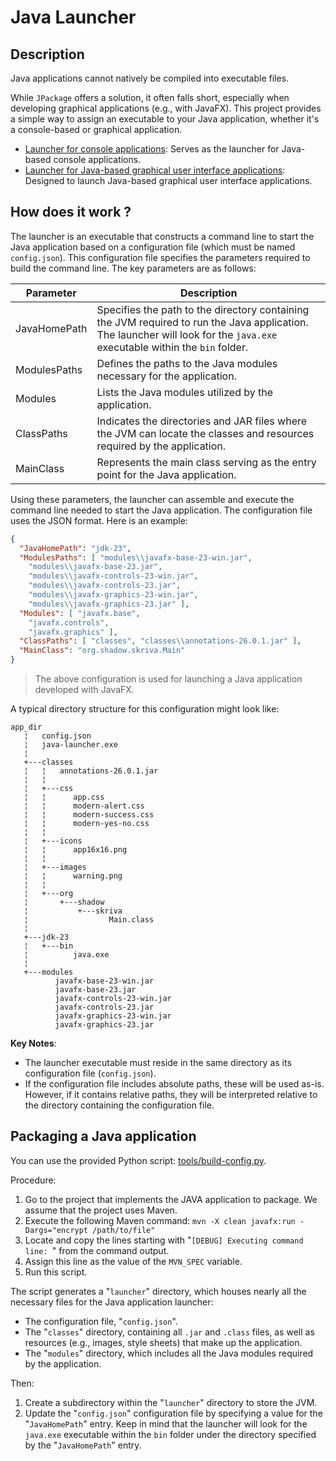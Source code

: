 # Java Launcher

## Description

Java applications cannot natively be compiled into executable files.

While `JPackage` offers a solution, it often falls short, especially when developing graphical applications (e.g., with JavaFX).
This project provides a simple way to assign an executable to your Java application, whether it's a console-based or graphical application.

* [Launcher for console applications](launcher-cli): Serves as the launcher for Java-based console applications.
* [Launcher for Java-based graphical user interface applications](launcher-gui): Designed to launch Java-based graphical user interface applications.

## How does it work ?

The launcher is an executable that constructs a command line to start the Java application based on a configuration file (which must be named `config.json`).
This configuration file specifies the parameters required to build the command line. The key parameters are as follows:

| **Parameter**    | **Description**                                                                                                                                                            |
|------------------|----------------------------------------------------------------------------------------------------------------------------------------------------------------------------|
| JavaHomePath     | Specifies the path to the directory containing the JVM required to run the Java application. The launcher will look for the `java.exe` executable within the `bin` folder. |
| ModulesPaths     | Defines the paths to the Java modules necessary for the application.                                                                                                       |
| Modules          | Lists the Java modules utilized by the application.                                                                                                                        |
| ClassPaths       | Indicates the directories and JAR files where the JVM can locate the classes and resources required by the application.                                                    |
| MainClass        | Represents the main class serving as the entry point for the Java application.                                                                                             |

Using these parameters, the launcher can assemble and execute the command line needed to start the Java application.
The configuration file uses the JSON format. Here is an example:

```json
{
  "JavaHomePath": "jdk-23",
  "ModulesPaths": [ "modules\\javafx-base-23-win.jar",
    "modules\\javafx-base-23.jar",
    "modules\\javafx-controls-23-win.jar",
    "modules\\javafx-controls-23.jar",
    "modules\\javafx-graphics-23-win.jar",
    "modules\\javafx-graphics-23.jar" ],
  "Modules": [ "javafx.base",
    "javafx.controls",
    "javafx.graphics" ],
  "ClassPaths": [ "classes", "classes\\annotations-26.0.1.jar" ],
  "MainClass": "org.shadow.skriva.Main"
}
```

> The above configuration is used for launching a Java application developed with JavaFX.

A typical directory structure for this configuration might look like:

```
app_dir
   ¦   config.json
   ¦   java-launcher.exe
   ¦   
   +---classes
   ¦   ¦   annotations-26.0.1.jar
   ¦   ¦   
   ¦   +---css
   ¦   ¦      app.css
   ¦   ¦      modern-alert.css
   ¦   ¦      modern-success.css
   ¦   ¦      modern-yes-no.css
   ¦   ¦       
   ¦   +---icons
   ¦   ¦      app16x16.png
   ¦   ¦       
   ¦   +---images
   ¦   ¦      warning.png
   ¦   ¦       
   ¦   +---org
   ¦       +---shadow
   ¦           +---skriva
   ¦                  Main.class
   ¦                           
   +---jdk-23
   ¦   +---bin
   ¦          java.exe
   ¦          
   +---modules
          javafx-base-23-win.jar
          javafx-base-23.jar
          javafx-controls-23-win.jar
          javafx-controls-23.jar
          javafx-graphics-23-win.jar
          javafx-graphics-23.jar
```

**Key Notes**:
- The launcher executable must reside in the same directory as its configuration file (`config.json`).
- If the configuration file includes absolute paths, these will be used as-is. However, if it contains relative 
  paths, they will be interpreted relative to the directory containing the configuration file.

## Packaging a Java application

You can use the provided Python script: [tools/build-config.py](tools/build-config.py).

Procedure:

1. Go to the project that implements the JAVA application to package. We assume that the project uses Maven.
2. Execute the following Maven command: `mvn -X clean javafx:run -Dargs="encrypt /path/to/file"`
3. Locate and copy the lines starting with "`[DEBUG] Executing command line: `" from the command output.
4. Assign this line as the value of the `MVN_SPEC` variable.
5. Run this script.

The script generates a "`launcher`" directory, which houses nearly all the necessary files for the Java application launcher:
- The configuration file, "`config.json`".
- The "`classes`" directory, containing all `.jar` and `.class` files, as well as resources (e.g., images, style sheets) that make up the application.
- The "`modules`" directory, which includes all the Java modules required by the application.

Then:
1. Create a subdirectory within the "`launcher`" directory to store the JVM.
2. Update the "`config.json`" configuration file by specifying a value for the "`JavaHomePath`" entry.
   Keep in mind that the launcher will look for the `java.exe` executable within the `bin` folder under
   the directory specified by the "`JavaHomePath`" entry.  
